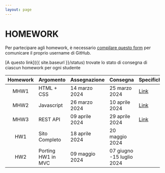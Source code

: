 ```yaml
---
layout: page
---
```


# HOMEWORK

Per partecipare agli homework, è necessario [compilare questo form](https://forms.gle/LMnKCVwjCrQe8qtS8) per comunicare il proprio username di GitHub.

[A questo link]({{ site.baseurl }}/status) trovate lo stato di consegna di ciascun homework per ogni studente

| Homework | Argomento          | Assegnazione    | Consegna       | Specifiche   | Codice |
| :-------:| ------------------ | --------------- | ---------------|--------------|--------|
| MHW1     | HTML + CSS         | 14 marzo  2024  | 25 marzo 2024  | [Link](./mhw1.md) | |
| MHW2     | Javascript         | 26 marzo  2024  | 10 aprile 2024 |  [Link](./mhw2.md)| |  
| MHW3     | REST API           | 09 aprile 2024  | 29 aprile 2024 |  [Link](./mhw3.md) |
| HW1      | Sito Completo      | 18 aprile 2024  | 20 maggio 2024 |  |
| HW2      | Porting HW1 in MVC | 09 maggio 2024  | 07 giugno -15 luglio 2024 |  |

